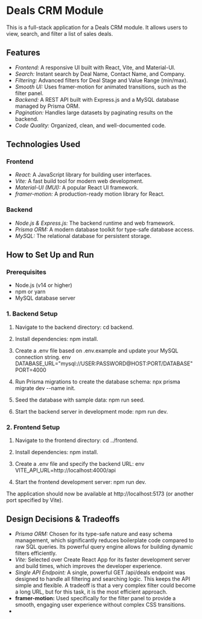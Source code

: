 # Deals CRM Module

This is a full-stack application for a Deals CRM module. It allows users to view, search, and filter a list of sales deals.

## Features

- *Frontend:* A responsive UI built with React, Vite, and Material-UI.
- *Search:* Instant search by Deal Name, Contact Name, and Company.
- *Filtering:* Advanced filters for Deal Stage and Value Range (min/max).
- *Smooth UI:* Uses framer-motion for animated transitions, such as the filter panel.
- *Backend:* A REST API built with Express.js and a MySQL database managed by Prisma ORM.
- *Pagination:* Handles large datasets by paginating results on the backend.
- *Code Quality:* Organized, clean, and well-documented code.

## Technologies Used

### Frontend
- *React:* A JavaScript library for building user interfaces.
- *Vite:* A fast build tool for modern web development.
- *Material-UI (MUI):* A popular React UI framework.
- *framer-motion:* A production-ready motion library for React.

### Backend
- *Node.js & Express.js:* The backend runtime and web framework.
- *Prisma ORM:* A modern database toolkit for type-safe database access.
- *MySQL:* The relational database for persistent storage.

## How to Set Up and Run

### Prerequisites

- Node.js (v14 or higher)
- npm or yarn
- MySQL database server

### 1. Backend Setup

1.  Navigate to the backend directory: cd backend.
2.  Install dependencies: npm install.
3.  Create a .env file based on .env.example and update your MySQL connection string.
    env
    DATABASE_URL="mysql://USER:PASSWORD@HOST:PORT/DATABASE"
    PORT=4000
    
4.  Run Prisma migrations to create the database schema: npx prisma migrate dev --name init.
5.  Seed the database with sample data: npm run seed.
6.  Start the backend server in development mode: npm run dev.

### 2. Frontend Setup

1.  Navigate to the frontend directory: cd ../frontend.
2.  Install dependencies: npm install.
3.  Create a .env file and specify the backend URL:
    env
    VITE_API_URL=http://localhost:4000/api
    
4.  Start the frontend development server: npm run dev.

The application should now be available at http://localhost:5173 (or another port specified by Vite).

## Design Decisions & Tradeoffs

- *Prisma ORM:* Chosen for its type-safe nature and easy schema management, which significantly reduces boilerplate code compared to raw SQL queries. Its powerful query engine allows for building dynamic filters efficiently.
- *Vite:* Selected over Create React App for its faster development server and build times, which improves the developer experience.
- *Single API Endpoint:* A single, powerful GET /api/deals endpoint was designed to handle all filtering and searching logic. This keeps the API simple and flexible. A tradeoff is that a very complex filter could become a long URL, but for this task, it is the most efficient approach.
- **framer-motion:** Used specifically for the filter panel to provide a smooth, engaging user experience without complex CSS transitions.
-